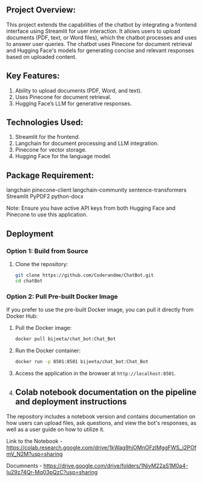 ## Project Overview:
This project extends the capabilities of the chatbot by integrating a frontend interface using Streamlit for user interaction. It allows users to upload documents (PDF, text, or Word files), which the chatbot processes and uses to answer user queries. The chatbot uses Pinecone for document retrieval and Hugging Face's models for generating concise and relevant responses based on uploaded content.

## Key Features:
1. Ability to upload documents (PDF, Word, and text).
2. Uses Pinecone for document retrieval.
3. Hugging Face’s LLM for generative responses.

## Technologies Used:
1. Streamlit for the frontend.
2. Langchain for document processing and LLM integration.
3. Pinecone for vector storage.
4. Hugging Face for the language model.

## Package Requirement:

langchain
pinecone-client
langchain-community
sentence-transformers
Streamlit
PyPDF2
python-docx

Note: Ensure you have active API keys from both Hugging Face and Pinecone to use this application.

## Deployment 

### Option 1: Build from Source

1. Clone the repository:
    ```bash
    git clone https://github.com/Coderandme/ChatBot.git
    cd chatBot
    ```

### Option 2: Pull Pre-built Docker Image

If you prefer to use the pre-built Docker image, you can pull it directly from Docker Hub:

1. Pull the Docker image:
    ```bash
    docker pull bijeeta/chat_bot:Chat_Bot 
    ```

2. Run the Docker container:
    ```bash
    docker run -p 8501:8501 bijeeta/chat_bot:Chat_Bot
    ```

3. Access the application in the browser at `http://localhost:8501`.

4. ## Colab notebook documentation on the pipeline and deployment instructions

The repository includes a notebook version and contains documentation on how users can upload files, ask questions, and view the bot's responses, as well as a user guide on how to utilize it.   

Link to the Notebook - https://colab.research.google.com/drive/1kWag9hjOMnOFzIMggFWS_j2POfmV_N2M?usp=sharing 

Documnents - https://drive.google.com/drive/folders/1NivM22aS1M0a4-Iu29z74Qr-Mq03pQzC?usp=sharing

